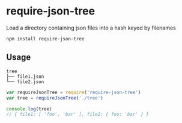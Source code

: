 require-json-tree
=================

Load a directory containing json files into a hash keyed by filenames

`npm install require-json-tree`

## Usage

    tree
    ├── file1.json
    └── file2.json

```javascript
var requireJsonTree = require('require-json-tree')
var tree = requireJsonTree('./tree')

console.log(tree) 
// { file1: [ 'foo', 'bar' ], file2: { foo: 'bar' } }
```
